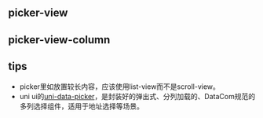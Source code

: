 ## picker-view

<!-- UTSCOMJSON.picker-view.description -->

<!-- UTSCOMJSON.picker-view.attribute -->

<!-- UTSCOMJSON.picker-view.event -->

<!-- UTSCOMJSON.picker-view.component_type-->

<!-- UTSCOMJSON.picker-view.compatibility -->

<!-- UTSCOMJSON.picker-view.children -->

<!-- UTSCOMJSON.picker-view.example -->

<!-- UTSCOMJSON.picker-view.reference -->


## picker-view-column

<!-- UTSCOMJSON.picker-view-column.description -->

<!-- UTSCOMJSON.picker-view-column.attribute -->

<!-- UTSCOMJSON.picker-view-column.event -->

<!-- UTSCOMJSON.picker-view-column.component_type-->

<!-- UTSCOMJSON.picker-view-column.compatibility -->

<!-- UTSCOMJSON.picker-view-column.children -->

<!-- UTSCOMJSON.picker-view-column.example -->

<!-- UTSCOMJSON.picker-view-column.reference -->

## tips
- picker里如放置较长内容，应该使用list-view而不是scroll-view。
- uni ui的[uni-data-picker](https://ext.dcloud.net.cn/plugin?id=3796)，是封装好的弹出式、分列加载的、DataCom规范的多列选择组件，适用于地址选择等场景。
